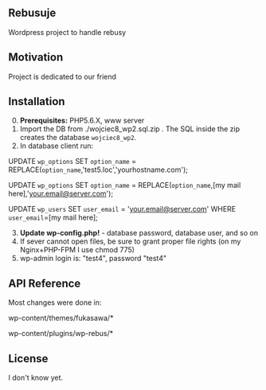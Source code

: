 ## Rebusuje
Wordpress project to handle rebusy

## Motivation

Project is dedicated to our friend

## Installation
0. **Prerequisites:** PHP5.6.X, www server
1. Import the DB from ./wojciec8_wp2.sql.zip . The SQL inside the zip creates the database `wojciec8_wp2`.
2. In database client run:
  
  UPDATE `wp_options` SET `option_name` = REPLACE(`option_name`,'test5.loc','yourhostname.com');
  
  UPDATE `wp_options` SET `option_name` = REPLACE(`option_name`,[my mail here],'your.email@server.com');
  
  UPDATE `wp_users` SET `user_email` = 'your.email@server.com' WHERE `user_email`=[my mail here];

3. **Update wp-config.php!** - database password, database user, and so on
4. If sever cannot open files, be sure to grant proper file rights (on my Nginx+PHP-FPM I use chmod 775)
5. wp-admin login is: "test4", password "test4"



## API Reference

Most changes were done in:

wp-content/themes/fukasawa/*

wp-content/plugins/wp-rebus/*


## License

I don't know yet.

